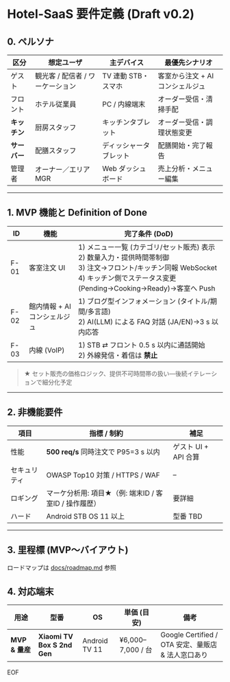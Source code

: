 # Hotel-SaaS 要件定義 (Draft v0.2)

## 0. ペルソナ

| 区分 | 想定ユーザ | 主デバイス | 最優先シナリオ |
|------|------------|------------|----------------|
| ゲスト | 観光客 / 配信者 / ワーケーション | TV 連動 STB・スマホ | 客室から注文 + AI コンシェルジュ |
| フロント | ホテル従業員 | PC / 内線端末 | オーダー受信・清掃手配 |
| **キッチン** | 厨房スタッフ | キッチンタブレット | オーダー受信・調理状態変更 |
| **サーバー** | 配膳スタッフ | ディッシャータブレット | 配膳開始・完了報告 |
| 管理者 | オーナー／エリア MGR | Web ダッシュボード | 売上分析・メニュー編集 |

---

## 1. MVP 機能と Definition of Done

| ID | 機能 | **完了条件 (DoD)** |
|----|------|-------------------|
| F-01 | 客室注文 UI | 1) メニュー一覧 (カテゴリ/セット販売) 表示<br>2) 数量入力・提供時間帯制御<br>3) 注文→フロント/キッチン同報 WebSocket<br>4) キッチン側でステータス変更(Pending→Cooking→Ready)→客室へ Push |
| F-02 | 館内情報 + AI コンシェルジュ | 1) ブログ型インフォメーション (タイトル/期間/多言語)<br>2) AI(LLM) による FAQ 対話 (JA/EN)→3 s 以内応答 |
| F-03 | 内線 (VoIP) | 1) STB ⇄ フロント 0.5 s 以内に通話開始<br>2) 外線発信・着信は **禁止** |

> ★ セット販売の価格ロジック、提供不可時間帯の扱い—後続イテレーションで細分化予定

---

## 2. 非機能要件

| 項目 | 指標 / 制約 | 補足 |
|------|-------------|------|
| 性能 | **500 req/s** 同時注文で P95=3 s 以内 | ゲスト UI + API 合算 |
| セキュリティ | OWASP Top10 対策 / HTTPS / WAF | – |
| ロギング | マーケ分析用: 項目★（例: 端末ID / 客室ID / 操作履歴）| 要詳細 |
| ハード | Android STB OS 11 以上 | 型番 TBD |

---

## 3. 里程標 (MVP〜バイアウト)

ロードマップは [docs/roadmap.md](./roadmap.md) 参照

## 4. 対応端末

| 用途 | 型番 | OS | 単価 (目安) | 備考 |
|------|------|----|-------------|------|
| **MVP & 量産** | **Xiaomi TV Box S 2nd Gen** | Android TV 11 | ¥6,000–7,000 / 台 | Google Certified / OTA 安定、量販店 & 法人窓口あり |
EOF
